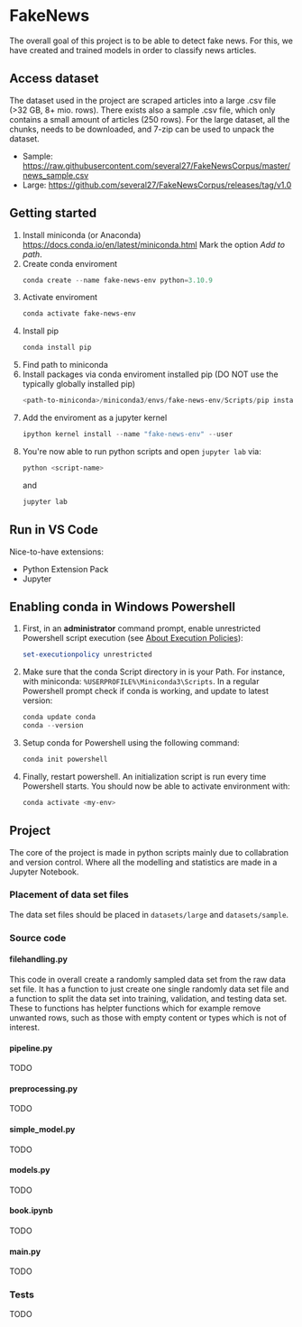 # FakeNews

The overall goal of this project is to be able to detect fake news. For this, we have created and trained models in order to classify news articles.

## Access dataset

The dataset used in the project are scraped articles into a large .csv file (>32 GB, 8+ mio. rows). There exists also a sample .csv file, which only contains a small amount of articles (250 rows).
For the large dataset, all the chunks, needs to be downloaded, and 7-zip can be used to unpack the dataset.

- Sample: https://raw.githubusercontent.com/several27/FakeNewsCorpus/master/news_sample.csv
- Large: https://github.com/several27/FakeNewsCorpus/releases/tag/v1.0

## Getting started

1. Install miniconda (or Anaconda)
   https://docs.conda.io/en/latest/miniconda.html
   Mark the option _Add to path_.
2. Create conda enviroment
   ```powershell
   conda create --name fake-news-env python=3.10.9
   ```
3. Activate enviroment
   ```powershell
   conda activate fake-news-env
   ```
4. Install pip
   ```powershell
   conda install pip
   ```
5. Find path to miniconda
6. Install packages via conda enviroment installed pip (DO NOT use the typically globally installed pip)
   ```powershell
   <path-to-miniconda>/miniconda3/envs/fake-news-env/Scripts/pip install -r requirements.txt
   ```
7. Add the enviroment as a jupyter kernel
   ```powershell
   ipython kernel install --name "fake-news-env" --user
   ```
8. You're now able to run python scripts and open `jupyter lab` via:
   ```powershell
   python <script-name>
   ```
   and
   ```powershell
   jupyter lab
   ```

## Run in VS Code

Nice-to-have extensions:

- Python Extension Pack
- Jupyter

## Enabling conda in Windows Powershell

1. First, in an **administrator** command prompt, enable unrestricted Powershell script execution (see [About Execution Policies](https://docs.microsoft.com/en-ca/powershell/module/microsoft.powershell.core/about/about_execution_policies)):
   ```powershell
   set-executionpolicy unrestricted
   ```
2. Make sure that the conda Script directory in is your Path.
   For instance, with miniconda: `%USERPROFILE%\Miniconda3\Scripts`.
   In a regular Powershell prompt check if conda is working, and update to latest version:
   ```powershell
   conda update conda
   conda --version
   ```
3. Setup conda for Powershell using the following command:
   ```powershell
   conda init powershell
   ```
4. Finally, restart powershell. An initialization script is run every time Powershell starts.
   You should now be able to activate environment with:
   ```powershell
   conda activate <my-env>
   ```

## Project

The core of the project is made in python scripts mainly due to collabration and version control.
Where all the modelling and statistics are made in a Jupyter Notebook.

### Placement of data set files

The data set files should be placed in `datasets/large` and `datasets/sample`.

### Source code

#### filehandling.py

This code in overall create a randomly sampled data set from the raw data set file. It has a function to just create one single randomly data set file and a function to split the data set into training, validation, and testing data set. These to functions has helpter functions which for example remove unwanted rows, such as those with empty content or types which is not of interest.

#### pipeline.py

TODO

#### preprocessing.py

TODO

#### simple_model.py

TODO

#### models.py

TODO

#### book.ipynb

TODO

#### main.py

TODO

### Tests

TODO
